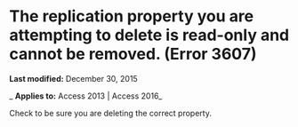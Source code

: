 
# The replication property you are attempting to delete is read-only and cannot be removed. (Error 3607)

 **Last modified:** December 30, 2015

 _ **Applies to:** Access 2013 | Access 2016_

Check to be sure you are deleting the correct property.

